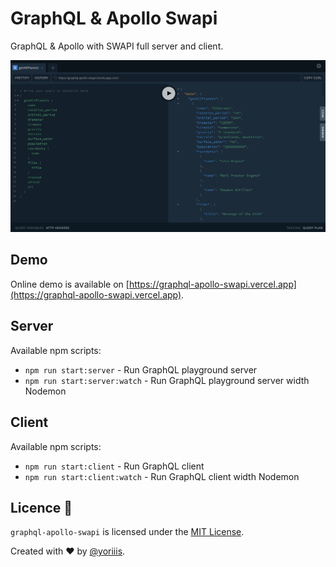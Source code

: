 # GraphQL & Apollo Swapi

GraphQL & Apollo with SWAPI full server and client.

![GraphQL Playground](./screenshots/graphql-playground.jpg)

## Demo

Online demo is available on [https://graphql-apollo-swapi.vercel.app](https://graphql-apollo-swapi.vercel.app).

## Server

Available npm scripts:

* `npm run start:server` - Run GraphQL playground server
* `npm run start:server:watch` - Run GraphQL playground server width Nodemon

## Client

Available npm scripts:

* `npm run start:client` - Run GraphQL client
* `npm run start:client:watch` - Run GraphQL client width Nodemon

## Licence 🤞

`graphql-apollo-swapi` is licensed under the [MIT License](http://opensource.org/licenses/MIT).

Created with ♥ by [@yoriiis](http://github.com/yoriiis).
